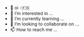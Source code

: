 - 👋 oi
-:fr:
- 👀 I’m interested in ...
- 🌱 I’m currently learning ...
- 💞️ I’m looking to collaborate on ...
- 📫 How to reach me ...

<!---
ProfMarga/ProfMarga is a ✨ special ✨ repository because its `README.md` (this file) appears on your GitHub profile.
You can click the Preview link to take a look at your changes.
--->
